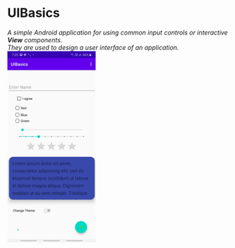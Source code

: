 # **UIBasics**
  _A simple Android application for using common input controls or interactive **View** components.  
 They are used to design a user interface of an application._  
 <img src="app/Screenshot_20200727-192516_UIBasics.jpg" width="200">

